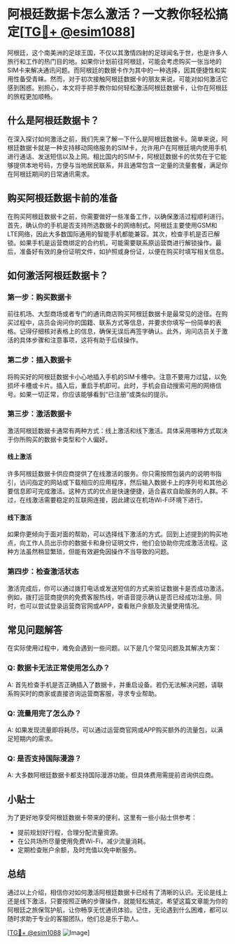 # 阿根廷数据卡怎么激活？一文教你轻松搞定[[TG💪+ @esim1088](https://t.me/s/esim1088)]

阿根廷，这个南美洲的足球王国，不仅以其激情四射的足球闻名于世，也是许多人旅行和工作的热门目的地。如果你计划前往阿根廷，可能会考虑购买一张当地的SIM卡来解决通讯问题。而阿根廷的数据卡作为其中的一种选择，因其便捷性和实用性备受青睐。然而，对于初次接触阿根廷数据卡的朋友来说，可能对如何激活它感到困惑。别担心，本文将手把手教你如何轻松激活阿根廷数据卡，让你在阿根廷的旅程更加顺畅。

## 什么是阿根廷数据卡？

在深入探讨如何激活之前，我们先来了解一下什么是阿根廷数据卡。简单来说，阿根廷数据卡就是一种支持移动网络服务的SIM卡，允许用户在阿根廷境内使用手机进行通话、发送短信以及上网。相比国内的SIM卡，阿根廷数据卡的优势在于它能够提供本地号码，方便与当地居民联系，并且通常包含一定量的流量套餐，满足你在阿根廷期间的日常通讯需求。

## 购买阿根廷数据卡前的准备

在购买阿根廷数据卡之前，你需要做好一些准备工作，以确保激活过程顺利进行。首先，确认你的手机是否支持所选数据卡的网络制式。阿根廷主要使用GSM和LTE网络，因此大多数国际通用的智能手机都能兼容。其次，检查手机是否已解锁。如果手机是运营商绑定的合约机，可能需要联系原运营商进行解锁操作。最后，准备好有效的身份证明文件，如护照或身份证，以便在购买时填写相关信息。

## 如何激活阿根廷数据卡？

### 第一步：购买数据卡

前往机场、大型商场或者专门的通讯商店购买阿根廷数据卡是最常见的途径。在购买过程中，店员会询问你的国籍、联系方式等信息，并要求你填写一份简单的表格。记得仔细核对表格上的信息，确保无误后再签字确认。此外，询问店员关于激活的具体步骤和注意事项，这将有助于后续操作。

### 第二步：插入数据卡

将购买好的阿根廷数据卡小心地插入手机的SIM卡槽中。注意不要用力过猛，以免损坏卡槽或卡片。插入后，重启手机即可。此时，手机会自动搜索可用的网络信号。如果一切正常，你应该能够看到“已注册”或类似的提示。

### 第三步：激活数据卡

激活阿根廷数据卡通常有两种方式：线上激活和线下激活。具体采用哪种方式取决于你所购买的数据卡类型和个人偏好。

#### 线上激活

许多阿根廷数据卡供应商提供了在线激活的服务。你只需按照包装内的说明书指引，访问指定的网站或下载相应的应用程序，然后输入数据卡上的序列号和其他必要信息即可完成激活。这种方式的优点是快速便捷，适合喜欢自助服务的人群。不过，在线激活需要稳定的互联网连接，因此建议在机场Wi-Fi环境下进行。

#### 线下激活

如果你更倾向于面对面的帮助，可以选择线下激活的方式。回到上述提到的购买地点，向工作人员出示你的数据卡和身份证明文件，他们会协助你完成激活流程。这种方法虽然稍显繁琐，但能有效避免因操作不当导致的问题。

### 第四步：检查激活状态

激活完成后，你可以通过拨打电话或发送短信的方式来验证数据卡是否成功激活。例如，拨打运营商提供的免费客服热线，听语音提示确认是否已经成功注册。同时，也可以尝试登录运营商官网或APP，查看账户余额及流量使用情况。

## 常见问题解答

在实际使用过程中，难免会遇到一些问题。以下是几个常见问题及其解决方案：

### Q: 数据卡无法正常使用怎么办？

A: 首先检查手机是否正确插入了数据卡，并重启设备。若仍无法解决问题，请联系购买时的商家或直接咨询运营商客服，寻求专业帮助。

### Q: 流量用完了怎么办？

A: 如果发现流量即将耗尽，可以通过运营商官网或APP购买额外的流量包，以满足短期内的需求。

### Q: 是否支持国际漫游？

A: 大多数阿根廷数据卡都支持国际漫游功能，但具体费用需提前咨询供应商。

## 小贴士

为了更好地享受阿根廷数据卡带来的便利，这里有一些小贴士供参考：

- 提前规划好行程，合理分配流量资源。
- 在公共场所尽量使用免费Wi-Fi，减少流量消耗。
- 定期检查账户余额，及时充值以免中断服务。

## 总结

通过以上介绍，相信你对如何激活阿根廷数据卡已经有了清晰的认识。无论是线上还是线下激活，只要按照正确的步骤操作，就能轻松搞定。希望这篇文章能为你的阿根廷之旅保驾护航，让你畅享无忧通讯体验。记住，无论遇到什么困难，都可以随时求助于专业的客服团队，他们总是乐于助人。

[[TG💪+ @esim1088](https://t.me/s/esim1088) ![Image](https://i.postimg.cc/4NQfJmqS/Snipaste-2025-05-13-00-14-12.png)]